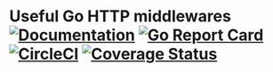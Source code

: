 # Useful Go HTTP middlewares [![Documentation](https://godoc.org/github.com/vincentserpoul/gohttpmw?status.svg)](http://godoc.org/github.com/<username>/<library>) [![Go Report Card](https://goreportcard.com/badge/github.com/vincentserpoul/gohttpmw)](https://goreportcard.com/report/github.com/vincentserpoul/gohttpmw) [![CircleCI](https://circleci.com/gh/vincentserpoul/gohttpmw.svg?style=svg)](https://circleci.com/gh/vincentserpoul/gohttpmw) [![Coverage Status](https://coveralls.io/repos/github/vincentserpoul/gohttpmw/badge.svg?branch=master)](https://coveralls.io/github/vincentserpoul/gohttpmw?branch=master)